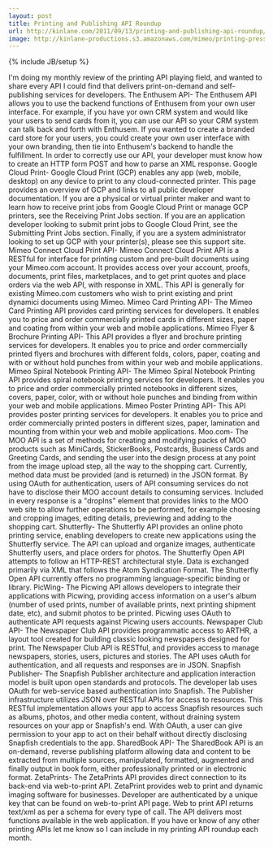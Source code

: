 ```yaml
---
layout: post
title: Printing and Publishing API Roundup
url: http://kinlane.com/2011/09/13/printing-and-publishing-api-roundup/
image: http://kinlane-productions.s3.amazonaws.com/mimeo/printing-press.jpg
---
```

{% include JB/setup %}
<p>
     I'm doing my monthly review of the printing API playing field, and wanted to share every API I could find that delivers print-on-demand and self-publishing services for developers. The Enthusem API- The Enthusem API allows you to use the backend functions of Enthusem from your own user interface. For example, if you have yor own CRM system and would like your users to send cards from it, you can use our API so your CRM system can talk back and forth with Enthusem. If you wanted to create a branded card store for your users, you could create your own user interface with your own branding, then tie into Enthusem's backend to handle the fulfillment. In order to correctly use our API, your developer must know how to create an HTTP form POST and how to parse an XML response. Google Cloud Print- Google Cloud Print (GCP) enables any app (web, mobile, desktop) on any device to print to any cloud-connected printer. This page provides an overview of GCP and links to all public developer documentation. If you are a physical or virtual printer maker and want to learn how to receive print jobs from Google Cloud Print or manage GCP printers, see the Receiving Print Jobs section. If you are an application developer looking to submit print jobs to Google Cloud Print, see the Submitting Print Jobs section. Finally, if you are a system administrator looking to set up GCP with your printer(s), please see this support site. Mimeo Connect Cloud Print API- Mimeo Connect Cloud Print API is a RESTful for interface for printing custom and pre-built documents using your Mimeo.com account. It provides access over your account, proofs, documents, print files, marketplaces, and to get print quotes and place orders via the web API, with response in XML. This API is generally for existing Mimeo.com customers who wish to print existing and print dynamici documents using Mimeo. Mimeo Card Printing API- The Mimeo Card Printing API provides card printing services for developers. It enables you to price and order commercially printed cards in different sizes, paper and coating from within your web and mobile applications. Mimeo Flyer &amp; Brochure Printing API- This API provides a flyer and brochure printing services for developers. It enables you to price and order commercially printed flyers and brochures with different folds, colors, paper, coating and with or without hold punches from within your web and mobile applications. Mimeo Spiral Notebook Printing API- The Mimeo Spiral Notebook Printing API provides spiral notebook printing services for developers. It enables you to price and order commercially printed notebooks in different sizes, covers, paper, color, with or without hole punches and binding from within your web and mobile applications. Mimeo Poster Printing API- This API provides poster printing services for developers. It enables you to price and order commercially printed posters in different sizes, paper, lamination and mounting from within your web and mobile applications. Moo.com- The MOO API is a set of methods for creating and modifying packs of MOO products such as MiniCards, StickerBooks, Postcards, Business Cards and Greeting Cards, and sending the user into the design process at any point from the image upload step, all the way to the shopping cart. Currently, method data must be provided (and is returned) in the JSON format. By using OAuth for authentication, users of API consuming services do not have to disclose their MOO account details to consuming services. Included in every response is a "dropIns" element that provides links to the MOO web site to allow further operations to be performed, for example choosing and cropping images, editing details, previewing and adding to the shopping cart. Shutterfly- The Shutterfly API provides an online photo printing service, enabling developers to create new applications using the Shutterfly service. The API can upload and organize images, authenticate Shutterfly users, and place orders for photos. The Shutterfly Open API attempts to follow an HTTP-REST architectural style. Data is exchanged primarily via XML that follows the Atom Syndication Format. The Shutterfly Open API currently offers no programming language-specific binding or library. PicWing- The Picwing API allows developers to integrate their applications with Picwing, providing access information on a user's album (number of used prints, number of available prints, next printing shipment date, etc), and submit photos to be printed. Picwing uses OAuth to authenticate API requests against Picwing users accounts. Newspaper Club API- The Newspaper Club API provides programmatic access to ARTHR, a layout tool created for building classic looking newspapers designed for print. The Newspaper Club API is RESTful, and provides access to manage newspapers, stories, users, pictures and stories. The API uses oAuth for authentication, and all requests and responses are in JSON. Snapfish Publisher- The Snapfish Publisher architecture and application interaction model is built upon open standards and protocols. The developer lab uses OAuth for web-service based authentication into Snapfish. The Publisher infrastructure utilizes JSON over RESTful APIs for access to resources. This RESTful implementation allows your app to access Snapfish resources such as albums, photos, and other media content, without draining system resources on your app or Snapfish's end. With OAuth, a user can give permission to your app to act on their behalf without directly disclosing Snapfish credentials to the app. SharedBook API- The SharedBook API is an on-demand, reverse publishing platform allowing data and content to be extracted from multiple sources, manipulated, formatted, augmented and finally output in book form, either professionally printed or in electronic format. ZetaPrints- The ZetaPrints API provides direct connection to its back-end via web-to-print API. ZetaPrint provides web to print and dynamic imaging software for businesses. Developer are authenticated by a unique key that can be found on web-to-print API page. Web to print API returns text/xml as per a schema for every type of call. The API delivers most functions available in the web application. If you have or know of any other printing APIs let me know so I can include in my printing API roundup each month.
</p>